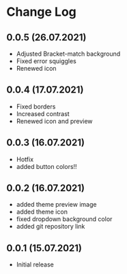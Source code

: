 # Change Log

## 0.0.5 (26.07.2021)

- Adjusted Bracket-match background
- Fixed error squiggles
- Renewed icon
## 0.0.4 (17.07.2021)

- Fixed borders
- Increased contrast
- Renewed icon and preview
## 0.0.3 (16.07.2021)

- Hotfix
- added button colors!!
## 0.0.2 (16.07.2021)

- added theme preview image
- added theme icon
- fixed dropdown background color
- added git repository link

## 0.0.1 (15.07.2021)

- Initial release
